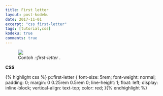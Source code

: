 ```yaml
---
title: First letter
layout: post-kodeku
date: 2017-11-01
excerpt: "css first-letter"
tags: [tutorial,css]
kodeku: true
comments: true
---
```

<figure>
	<a href="https://4.bp.blogspot.com/-abX8uNCb3qw/W-JQ6T1DBuI/AAAAAAAAFhI/niHS0kJi5acxRSZvXwTG_U2L9VlYaCHOACLcBGAs/s1600/first-letter.png"><img src="https://4.bp.blogspot.com/-abX8uNCb3qw/W-JQ6T1DBuI/AAAAAAAAFhI/niHS0kJi5acxRSZvXwTG_U2L9VlYaCHOACLcBGAs/s1600/first-letter.png"></a>
	<figcaption>Contoh <i>::first-letter</i> .</figcaption>
</figure>

**CSS** 

{% highlight css %} p::first-letter {
  font-size: 5rem;
  font-weight: normal;
  padding: 0;
  margin: 0 0.25rem 0.5rem 0;
  line-height: 1;
  float: left;
  display: inline-block;
  vertical-align: text-top;
  color: red;
}{% endhighlight %}
